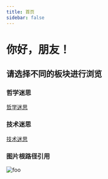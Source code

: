 ```yaml
---
title: 首页
sidebar: false
---
```


# 你好，朋友！

## 请选择不同的板块进行浏览

### 哲学迷思

[哲学迷思](/life/)

### 技术迷思

[技术迷思](/tech/)

### 图片根路径引用


<img :src="$withBase('/images/logo_big.png')" alt="foo">
